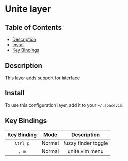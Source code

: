 # Unite layer

## Table of Contents

<!-- vim-markdown-toc GFM -->
* [Description](#description)
* [Install](#install)
* [Key Bindings](#key-bindings)

<!-- vim-markdown-toc -->

## Description

This layer adds support for interface

## Install

To use this configuration layer, add it to your `~/.spacevim`.

## Key Bindings

Key Binding       | Mode   | Description
:---:             | :---:  | :---:
<kbd>Ctrl p</kbd> | Normal | fuzzy finder toggle
<kbd>, m</kbd>    | Normal | unite.vim menu

